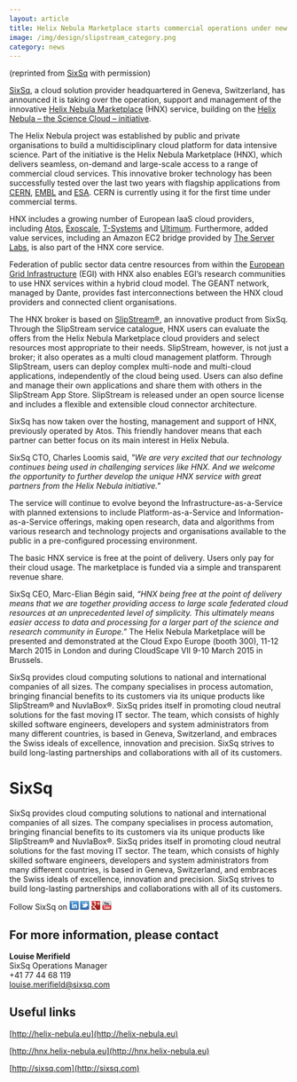 ```yaml
---
layout: article
title: Helix Nebula Marketplace starts commercial operations under new management – where big science meets federated cloud 
image: /img/design/slipstream_category.png
category: news
---
```


(reprinted from [SixSq](http://sixsq.com/news/2015/03/10/news-hnx-commercial-ops.html) with permission)

[SixSq](http://sixsq.com), a cloud solution provider headquartered in Geneva, Switzerland, has announced it is taking over the operation, support and management of the innovative [Helix Nebula Marketplace](http://hnx.helix-nebula.eu) (HNX) service, building on the [Helix Nebula – the Science Cloud – initiative](http://helix-nebula.eu). 

The Helix Nebula project was established by public and private organisations to build a multidisciplinary cloud platform for data intensive science. Part of the initiative is the Helix Nebula Marketplace (HNX), which delivers seamless, on-demand and large-scale access to a range of commercial cloud services. This innovative broker technology has been successfully tested over the last two years with flagship applications from [CERN](http://cern.ch), [EMBL](http://embl.de) and [ESA](http://esa.int). CERN is currently using it for the first time under commercial terms. 

HNX includes a growing number of European IaaS cloud providers, including [Atos](http://atos.net), [Exoscale](http://exoscale.ch), [T-Systems](http://t-systems.com) and [Ultimum](http://ulticloud.com).  Furthermore, added value services, including an Amazon EC2 bridge provided by [The Server Labs](http://theserverlabs.com), is also part of the HNX core service. 

Federation of public sector data centre resources from within the [European Grid Infrastructure](http://egi.eu) (EGI) with HNX also enables EGI’s research communities to use HNX services within a hybrid cloud model.  The GEANT network, managed by Dante, provides fast interconnections between the HNX cloud providers and connected client organisations. 

The HNX broker is based on [SlipStream®](http://sixsq.com/products/slipstream), an innovative product from SixSq. Through the SlipStream service catalogue, HNX users can evaluate the offers from the Helix Nebula Marketplace cloud providers and select resources most appropriate to their needs. SlipStream, however, is not just a broker; it also operates as a multi cloud management platform. Through SlipStream, users can deploy complex multi-node and multi-cloud applications, independently of the cloud being used. Users can also define and manage their own applications and share them with others in the SlipStream App Store. SlipStream is released under an open source license and includes a flexible and extensible cloud connector architecture. 

SixSq has now taken over the hosting, management and support of HNX, previously operated by Atos. This friendly handover means that each partner can better focus on its main interest in Helix Nebula. 

SixSq CTO, Charles Loomis said, *"We are very excited that our technology continues being used in challenging services like HNX. And we welcome the opportunity to further develop the unique HNX service with great partners from the Helix Nebula initiative."* 

The service will continue to evolve beyond the Infrastructure-as-a-Service with planned extensions to include Platform-as-a-Service and Information-as-a-Service offerings, making open research, data and algorithms from various research and technology projects and organisations available to the public in a pre-configured processing environment. 

The basic HNX service is free at the point of delivery. Users only pay for their cloud usage. The marketplace is funded via a simple and transparent revenue share. 

SixSq CEO, Marc-Elian Bégin said, *“HNX being free at the point of delivery means that we are together providing access to large scale federated cloud resources at an unprecedented level of simplicity. This ultimately means easier access to data and processing for a larger part of the science and research community in Europe.”*
The Helix Nebula Marketplace will be presented and demonstrated at the Cloud Expo Europe (booth 300), 11-12 March 2015 in London and during CloudScape VII 9-10 March 2015 in Brussels.

SixSq provides cloud computing solutions to national and international companies of all sizes. The company specialises in process automation, bringing financial benefits to its customers via its unique products like SlipStream® and NuvlaBox®. SixSq prides itself in promoting cloud neutral solutions for the fast moving IT sector. The team, which consists of highly skilled software engineers, developers and system administrators from many different countries, is based in Geneva, Switzerland, and embraces the Swiss ideals of excellence, innovation and precision. SixSq strives to build long-lasting partnerships and collaborations with all of its customers.

SixSq
=====

SixSq provides cloud computing solutions to national and international companies of all sizes. The company specialises in process automation, bringing financial benefits to its customers via its unique products like SlipStream® and NuvlaBox®. SixSq prides itself in promoting cloud neutral solutions for the fast moving IT sector. The team, which consists of highly skilled software engineers, developers and system administrators from many different countries, is based in Geneva, Switzerland, and embraces the Swiss ideals of excellence, innovation and precision. SixSq strives to build long-lasting partnerships and collaborations with all of its customers. 


Follow SixSq on
<a href="http://linkedin.com/company/sixsq"><img src="/img/design/linkedin_small.png" alt="LinkedIn" width="16" /></a> <a href="http://twitter.com/@sixsq"><img src="/img/design/twitter_small.png" alt="Twitter" width="16" /></a> <a href="http://plus.google.com/+sixsq"><img src="/img/design/google_plus_small.png" alt="Google+" width="16" /></a> <a href="https://www.youtube.com/channel/UCGYw3n7c-QsDtsVH32By1-g"><img src="/img/design/youtube_small.png" alt="Youtube" width="16"/></a>


For more information, please contact
----


**Louise Merifield**  
SixSq Operations Manager  
+41 77 44 68 119  
[louise.merifield@sixsq.com](mailto:louise.merifield@sixsq.com)


Useful links
----

[http://helix-nebula.eu](http://helix-nebula.eu) 

[http://hnx.helix-nebula.eu](http://hnx.helix-nebula.eu) 

[http://sixsq.com](http://sixsq.com) 

